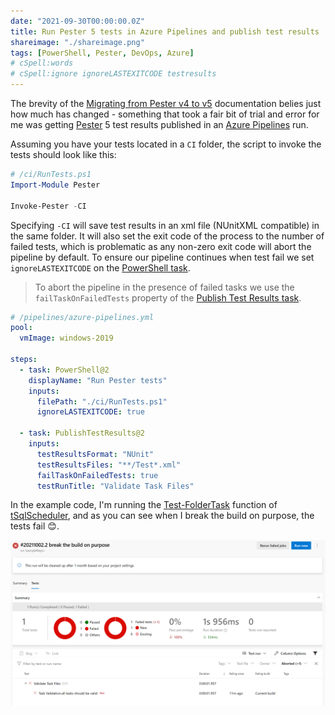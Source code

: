 ```yaml
---
date: "2021-09-30T00:00:00.0Z"
title: Run Pester 5 tests in Azure Pipelines and publish test results
shareimage: "./shareimage.png"
tags: [PowerShell, Pester, DevOps, Azure]
# cSpell:words
# cSpell:ignore ignoreLASTEXITCODE testresults
---
```


The brevity of the [Migrating from Pester v4 to v5] documentation belies just how much has changed - something that took a fair bit of trial and error for me was getting [Pester] 5 test results published in an [Azure Pipelines] run.

Assuming you have your tests located in a `CI` folder, the script to invoke the tests should look like this:

```powershell
# /ci/RunTests.ps1
Import-Module Pester

Invoke-Pester -CI
```

Specifying `-CI` will save test results in an xml file (NUnitXML compatible) in the same folder. It will also set the exit code of the process to the number of failed tests, which is problematic as any non-zero exit code will abort the pipeline by default. To ensure our pipeline continues when test fail we set `ignoreLASTEXITCODE` on the [PowerShell task].

> To abort the pipeline in the presence of failed tasks we use the `failTaskOnFailedTests` property of the [Publish Test Results task].

```yaml
# /pipelines/azure-pipelines.yml
pool:
  vmImage: windows-2019

steps:
  - task: PowerShell@2
    displayName: "Run Pester tests"
    inputs:
      filePath: "./ci/RunTests.ps1"
      ignoreLASTEXITCODE: true

  - task: PublishTestResults@2
    inputs:
      testResultsFormat: "NUnit"
      testResultsFiles: "**/Test*.xml"
      failTaskOnFailedTests: true
      testRunTitle: "Validate Task Files"
```

In the example code, I'm running the [Test-FolderTask] function of [tSqlScheduler], and as you can see when I break the build on purpose, the tests fail 😊.

![Test Results](./testresults.png)

[migrating from pester v4 to v5]: https://pester.dev/docs/migrations/v4-to-v5
[azure pipelines]: https://azure.microsoft.com/en-us/services/devops/pipelines/
[pester]: https://pester.dev/
[powershell task]: https://docs.microsoft.com/en-us/azure/devops/pipelines/tasks/utility/powershell
[publish test results task]: https://docs.microsoft.com/en-us/azure/devops/pipelines/tasks/test/publish-test-results
[test-foldertask]: https://github.com/DBTrenches/tsqlscheduler/blob/master/src/tsqlScheduler/Public/Test-FolderTasks.ps1
[tsqlscheduler]: https://github.com/DBTrenches/tsqlscheduler
